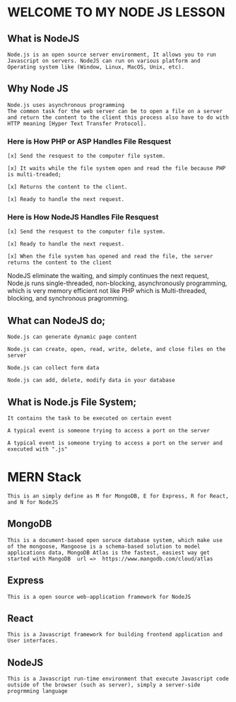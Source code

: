# WELCOME TO MY NODE JS LESSON

## What is NodeJS
    Node.js is an open source server environment, It allows you to run Javascript on servers. NodeJS can run on various platform and Operating system like (Window, Linux, MacOS, Unix, etc).

## Why Node JS
    Node.js uses asynchronous programming
    The common task for the web server can be to open a file on a server and return the content to the client this process also have to do with HTTP meaning [Hyper Text Transfer Protocol].

### Here is How PHP or ASP Handles File Resquest

    [x] Send the resquest to the computer file system.

    [x] It waits while the file system open and read the file because PHP is multi-treaded;

    [x] Returns the content to the client.

    [x] Ready to handle the next request.


### Here is How NodeJS Handles File Resquest

    [x] Send the resquest to the computer file system.

    [x] Ready to handle the next request.

    [x] When the file system has opened and read the file, the server returns the content to the client

NodeJS eliminate the waiting, and simply continues the next request, Node.js runs single-threaded, non-blocking, asynchronously programming, which is very memory efficient not like PHP which is Multi-threaded, blocking, and synchronous pragromming.

## What can NodeJS do;
    Node.js can generate dynamic page content

    Node.js can create, open, read, write, delete, and close files on the server

    Node.js can collect form data

    Node.js can add, delete, modify data in your database

## What is Node.js File System;
    It contains the task to be executed on certain event 

    A typical event is someone trying to access a port on the server

    A typical event is someone trying to access a port on the server and executed with ".js"




# MERN Stack 
    This is an simply define as M for MongoDB, E for Express, R for React, and N for NodeJS

## MongoDB 
    This is a document-based open soruce database system, which make use of the mongoose, Mangoose is a schema-based solution to model applications data, MongoDB Atlas is the fastest, easiest way get started with MangoDB  url =>  https://www.mangodb.com/cloud/atlas

## Express 
    This is a open source web-application framework for NodeJS 

## React 
    This is a Javascript framework for building frontend application and User interfaces.  

## NodeJS 
    This is a Javascript run-time environment that execute Javascript code outside of the browser (such as server), simply a server-side progrmming language